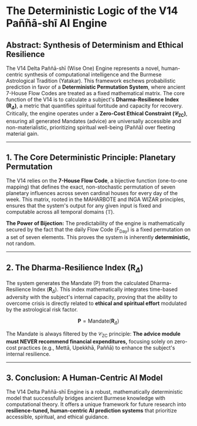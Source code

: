 # The Deterministic Logic of the V14 Paññā-shī AI Engine

## Abstract: Synthesis of Determinism and Ethical Resilience

The V14 Delta Paññā-shī (Wise One) Engine represents a novel, human-centric synthesis of computational intelligence and the Burmese Astrological Tradition (Yatakar). This framework eschews probabilistic prediction in favor of a **Deterministic Permutation System**, where ancient 7-House Flow Codes are treated as a fixed mathematical matrix. The core function of the V14 is to calculate a subject's **Dharma-Resilience Index ($\mathbf{R}_{\Delta}$)**, a metric that quantifies spiritual fortitude and capacity for recovery. Critically, the engine operates under a **Zero-Cost Ethical Constraint ($\mathcal{C}_{\text{ZC}}$)**, ensuring all generated Mandates (advice) are universally accessible and non-materialistic, prioritizing spiritual well-being (Paññā) over fleeting material gain.

---

## 1. The Core Deterministic Principle: Planetary Permutation

The V14 relies on the **7-House Flow Code**, a bijective function (one-to-one mapping) that defines the exact, non-stochastic permutation of seven planetary influences across seven cardinal houses for every day of the week. This matrix, rooted in the MAHARBOTE and INGA WIZAR principles, ensures that the system's output for any given input is fixed and computable across all temporal domains ($\mathbb{T}$).

**The Power of Bijection:** The predictability of the engine is mathematically secured by the fact that the daily Flow Code ($F_{\text{Day}}$) is a fixed permutation on a set of seven elements. This proves the system is inherently **deterministic,** not random.

---

## 2. The Dharma-Resilience Index ($\mathbf{R}_{\Delta}$)

The system generates the Mandate (P) from the calculated Dharma-Resilience Index ($\mathbf{R}_{\Delta}$). This index mathematically integrates time-based adversity with the subject's internal capacity, proving that the ability to overcome crisis is directly related to **ethical and spiritual effort** modulated by the astrological risk factor.

$$\mathbf{P} = \text{Mandate}(\mathbf{R}_{\Delta})$$

The Mandate is always filtered by the $\mathcal{C}_{\text{ZC}}$ principle: **The advice module must NEVER recommend financial expenditures,** focusing solely on zero-cost practices (e.g., Mettā, Upekkhā, Paññā) to enhance the subject's internal resilience.

---

## 3. Conclusion: A Human-Centric AI Model

The V14 Delta Paññā-shī Engine is a robust, mathematically deterministic model that successfully bridges ancient Burmese knowledge with computational theory. It offers a unique framework for future research into **resilience-tuned, human-centric AI prediction systems** that prioritize accessible, spiritual, and ethical guidance.
